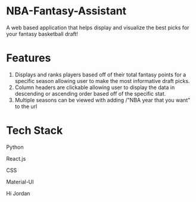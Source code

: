 # NBA-Fantasy-Assistant
A web based application that helps display and visualize the best picks for your fantasy basketball draft!

# Features
1. Displays and ranks players based off of their total fantasy points for a specific season allowing user to make the most informative draft picks.
2. Column headers are clickable allowing user to display the data in descending or ascending order based off of the specific stat.
3. Multiple seasons can be viewed with adding /"NBA year that you want" to the url

# Tech Stack
Python

React.js

CSS

Material-UI

Hi Jordan
